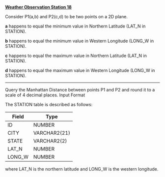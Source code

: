 **[Weather Observation Station 18](https://www.hackerrank.com/challenges/weather-observation-station-18/problem)**

Consider P1(a,b) and P2(c,d) to be two points on a 2D plane.

 **a** happens to equal the minimum value in Northern Latitude (LAT_N in STATION).
 
 **b** happens to equal the minimum value in Western Longitude (LONG_W in STATION).
 
 **c** happens to equal the maximum value in Northern Latitude (LAT_N in STATION).
 
 **d** happens to equal the maximum value in Western Longitude (LONG_W in STATION).
 
 ---
Query the Manhattan Distance between points P1 and P2 and round it to a scale of 4 decimal places.
Input Format

The STATION table is described as follows:

|  Field | Type |
|---|---|
| ID  | NUMBER |
| CITY | VARCHAR2(21)   |
| STATE  | VARCHAR2(2)  |
| LAT_N |  NUMBER |
| LONG_W | NUMBER |

where LAT_N is the northern latitude and LONG_W is the western longitude.
